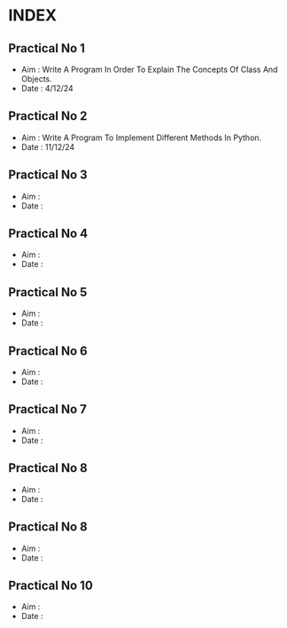 # INDEX

## Practical No 1
- Aim : Write A Program In Order To Explain The Concepts Of Class And Objects.
- Date : 4/12/24

## Practical No 2
- Aim : Write A Program To Implement Different Methods In Python.
- Date : 11/12/24

## Practical No 3
- Aim :
- Date :

## Practical No 4
- Aim :
- Date :

## Practical No 5
- Aim :
- Date :

## Practical No 6
- Aim :
- Date :

## Practical No 7
- Aim :
- Date :

## Practical No 8
- Aim :
- Date :

## Practical No 8
- Aim :
- Date :

## Practical No 10
- Aim :
- Date :


